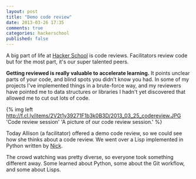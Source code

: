 ```yaml
---
layout: post
title: "Demo code review"
date: 2013-03-26 17:35
comments: true
categories: hackerschool
published: false
---
```


A big part of life at [Hacker School](http://hackerschool.com) is code reviews. Facilitators review code but for the most part, it's our super talented peers. 

**Getting reviewed is really valuable to accelerate learning.** It points unclear parts of your code, and blind spots you didn't know you had. In some of my projects I've implemented things in a brute-force way, and my reviewers have pointed me to data structures or libraries I hadn't yet discovered that allowed me to cut out lots of code.

{% img left http://f.cl.ly/items/2V2t1y39271F1b3k0B3D/2013_03_25_codereview.JPG 'Code review session' 'A picture of our code review session.' %}

Today Allison (a facilitator) offered a demo code review, so we could see how she thinks about a code review. We went over a Lisp implemented in Python written by [Nick](https://twitter.com/nycgwailou). 

The crowd watching was pretty diverse, so everyone took something different away. Some learned about Python, some about the Git workflow, and some about Lisps. 